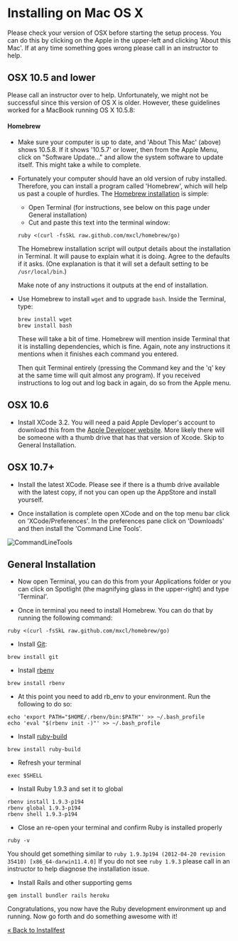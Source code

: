 # Installing on Mac OS X

Please check your version of OSX before starting the setup process. You
can do this by clicking on the Apple in the upper-left and clicking
'About this Mac'. If at any time something goes wrong please call in an
instructor to help.

## OSX 10.5 and lower

Please call an instructor over to help. Unfortunately, we might not be
successful since this version of OS X is older.  However, these guidelines
worked for a MacBook running OS X 10.5.8:

#### Homebrew

* Make sure your computer is up to date, and 'About This Mac' (above)
shows 10.5.8.  If it shows '10.5.7' or lower, then from the Apple Menu, click on
"Software Update..." and allow the system software to update itself.  This might
take a while to complete.

* Fortunately your computer should have an old version of ruby installed.
Therefore, you can install a program called 'Homebrew', which will help us past
a couple of hurdles.  The [Homebrew installation](http://mxcl.github.com/homebrew/)
is simple:

    - Open Terminal (for instructions, see below on this page under General installation)
    - Cut and paste this text into the terminal window:

    ```text
    ruby <(curl -fsSkL raw.github.com/mxcl/homebrew/go)
    ```

    The Homebrew installation script will output details about the installation
    in Terminal.  It will pause to explain what it is doing.  Agree to
    the defaults if it asks.  (One explanation is that it will set a default
    setting to be `/usr/local/bin`.)

    Make note of any instructions it outputs at the end of installation.

* Use Homebrew to install `wget` and to upgrade `bash`.  Inside the Terminal,
type:

    ```text
    brew install wget
    brew install bash
    ```

    These will take a bit of time.  Homebrew will mention inside Terminal that
    it is installing dependencies, which is fine.  Again, note any instructions
    it mentions when it finishes each command you entered.

    Then quit Terminal entirely (pressing the Command key and the 'q' key at the
    same time will quit almost any program).  If you received instructions to
    log out and log back in again, do so from the Apple menu.


## OSX 10.6

* Install XCode 3.2. You will need a paid Apple Devloper's account to
download this from the [Apple Developer website](https://developer.apple.com/). More likely there
will be someone with a thumb drive that has that version of Xcode. Skip
to General Installation.

## OSX 10.7+

* Install the latest XCode. Please see if there is a thumb drive
available with the latest copy, if not you can open up the AppStore
and install yourself.

* Once installation is complete open XCode and on the top menu bar
click on 'XCode/Preferences'. In the preferences pane click on
'Downloads' and then install the 'Command Line Tools'.

![CommandLineTools](/images/installfest/osx-commandline.png)

## General Installation

* Now open Terminal, you can do this from your Applications folder or
you can click on Spotlight (the magnifying glass in the upper-right)
and type 'Terminal'.

* Once in terminal you need to install Homebrew. You can do that by
running the following command:

```text
ruby <(curl -fsSkL raw.github.com/mxcl/homebrew/go)
```

* Install [Git](http://git-scm.org):

```text
brew install git
```

* Install [rbenv](https://github.com/sstephenson/rbenv)

```text
brew install rbenv
```

* At this point you need to add rb_env to your environment. Run the
following to do so:

```text
echo 'export PATH="$HOME/.rbenv/bin:$PATH"' >> ~/.bash_profile
echo 'eval "$(rbenv init -)"' >> ~/.bash_profile
```

* Install [ruby-build](https://github.com/sstephenson/ruby-build)

```text
brew install ruby-build
```

* Refresh your terminal

```text
exec $SHELL
```

* Install Ruby 1.9.3 and set it to global

```text
rbenv install 1.9.3-p194
rbenv global 1.9.3-p194
rbenv shell 1.9.3-p194
```

* Close an re-open your terminal and confirm Ruby is installed properly

```text
ruby -v
```

You should get something similar to `ruby 1.9.3p194 (2012-04-20 revision 35410) [x86_64-darwin11.4.0]`
If you do not see `ruby 1.9.3` please call in an instructor to help
diagnose the installation issue.

* Install Rails and other supporting gems

```text
gem install bundler rails heroku
```

Congratulations, you now have the Ruby development environment up and
running. Now go forth and do something awesome with it!

[« Back to Installfest](/ruby_from_scratch)

